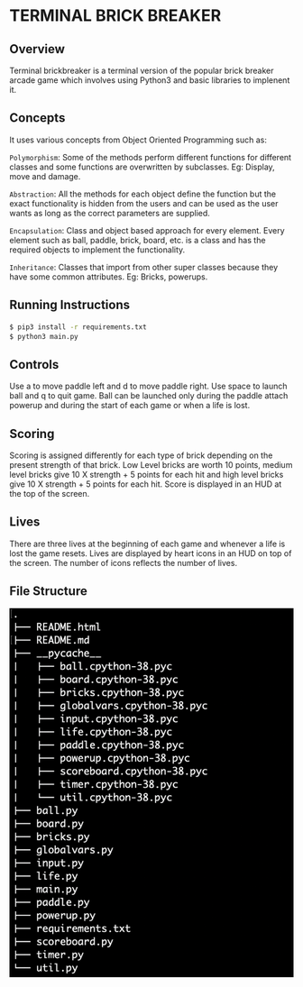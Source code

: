 # **TERMINAL BRICK BREAKER**

## **Overview**

Terminal brickbreaker is a terminal version of the popular brick breaker arcade game which involves using Python3 and basic libraries to implenent it.

## **Concepts**

It uses various concepts from Object Oriented Programming such as:

`Polymorphism`: Some of the methods perform different functions for different classes and some functions are overwritten by subclasses. Eg: Display, move and damage.

`Abstraction`: All the methods for each object define the function but the exact functionality is hidden from the users and can be used as the user wants as long as the correct parameters are supplied.

`Encapsulation`: Class and object based approach for every element. Every element such as ball, paddle, brick, board, etc. is a class and has the required objects to implement the functionality.

`Inheritance`: Classes that import from other super classes because they have some common attributes. Eg: Bricks, powerups.

## **Running Instructions**

```bash
$ pip3 install -r requirements.txt
$ python3 main.py
```

## **Controls**

Use a to move paddle left and d to move paddle right. Use space to launch ball and q to quit game. Ball can be launched only during the paddle attach powerup and during the start of each game or when a life is lost.

## **Scoring**

Scoring is assigned differently for each type of brick depending on the present strength of that brick. Low Level bricks are worth 10 points, medium level bricks give 10 X strength + 5 points for each hit and high level bricks give 10 X strength + 5 points for each hit. Score is displayed in an HUD at the top of the screen.

## **Lives**

There are three lives at the beginning of each game and whenever a life is lost the game resets. Lives are displayed by heart icons in an HUD on top of the screen. The number of icons reflects the number of lives.

## File Structure

![File Structure](./filestructure.png)

